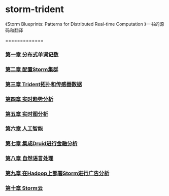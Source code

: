 storm-trident
=============

《Storm Blueprints: Patterns for Distributed Real-time Computation 》一书的源码和翻译

=============
### [第一章 分布式单词记数](book/chapter1.md)

### [第二章 配置Storm集群](book/chapter2.md)

### [第三章 Trident拓扑和传感器数据](book/chapter3.md)

### [第四章 实时趋势分析](book/chapter4.md)

### [第五章 实时图分析](book/chapter5.md)

### [第六章 人工智能](book/chapter6.md)

### [第七章 集成Druid进行金融分析](book/chapter7.md)

### [第八章 自然语言处理](book/chapter8.md)

### [第九章 在Hadoop上部署Storm进行广告分析](book/chapter9.md)

### [第十章 Storm云](book/chapter10.md)
